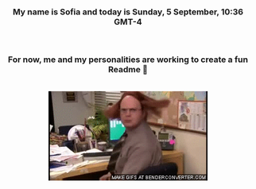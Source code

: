 


<div align="center">
<h3 >My name is Sofia and today is Sunday, 5 September, 10:36 GMT-4</h3><br>
<h3 >For now, me and my personalities are working to create a fun Readme 👋
</h3><br>
<img src='img/dwight.gif' alt='working...'/>
</div>
